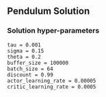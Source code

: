 ## Pendulum Solution

### Solution hyper-parameters

```
tau = 0.001
sigma = 0.15
theta = 0.2
buffer_size = 100000
batch_size = 64
discount = 0.99
actor_learning_rate = 0.00005
critic_learning_rate = 0.0005
```
